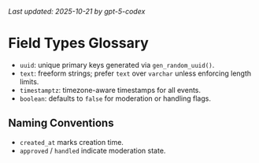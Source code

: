_Last updated: 2025-10-21 by gpt-5-codex_

# Field Types Glossary

- `uuid`: unique primary keys generated via `gen_random_uuid()`.
- `text`: freeform strings; prefer `text` over `varchar` unless enforcing length limits.
- `timestamptz`: timezone-aware timestamps for all events.
- `boolean`: defaults to `false` for moderation or handling flags.

## Naming Conventions

- `created_at` marks creation time.
- `approved` / `handled` indicate moderation state.
